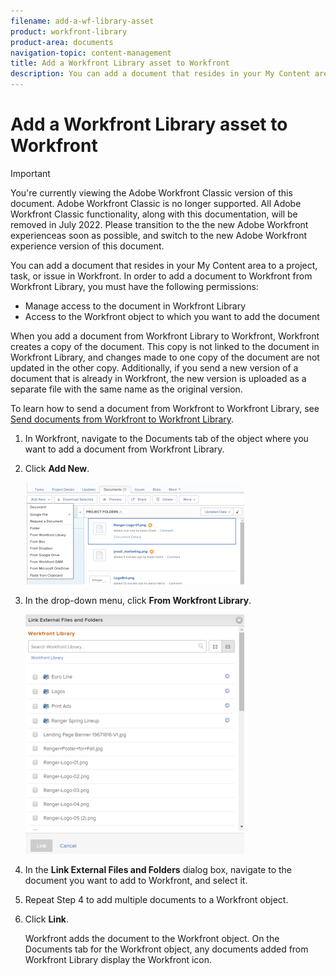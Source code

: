```yaml
---
filename: add-a-wf-library-asset
product: workfront-library
product-area: documents
navigation-topic: content-management
title: Add a Workfront Library asset to Workfront
description: You can add a document that resides in your My Content area to a project, task, or issue in Workfront. In order to add a document to Workfront from Workfront Library, you must have the following permissions - EDIT ME.
---
```


# Add a Workfront Library asset to Workfront

>[!IMPORTANT]
>
>You're currently viewing the Adobe Workfront Classic version of this document. Adobe Workfront Classic is no longer supported. All Adobe Workfront Classic functionality, along with this documentation, will be removed in July 2022. Please transition to the the new Adobe Workfront experienceas soon as possible, and switch to the new Adobe Workfront experience version of this document.

You can add a document that resides in your My Content area to a project, task, or issue in Workfront. In order to add a document to Workfront from Workfront Library, you must have the following permissions:

* Manage access to the document in Workfront Library
* Access to the Workfront object to which you want to add the document

When you add a document from Workfront Library to Workfront, Workfront creates a copy of the document. This copy is not linked to the document in Workfront Library, and changes made to one copy of the document are not updated in the other copy. Additionally, if you send a new version of a document that is already in Workfront, the new version is uploaded as a separate file with the same name as the original version.

To learn how to send a document from Workfront to Workfront Library, see [Send documents from Workfront to Workfront Library](../../workfront-library/content-management/send-documents-from-wf-to-library.md).

1. In Workfront, navigate to the Documents tab of the object where you want to add a document from Workfront Library.
1. Click **Add New**.

   ![](assets/content-adddoctowf-350x163.png)

1. In the drop-down menu, click **From Workfront Library**.

   ![](assets/content-linktowf-350x383.png)

1. In the **Link External Files and Folders** dialog box, navigate to the document you want to add to Workfront, and select it.
1. Repeat Step 4 to add multiple documents to a Workfront object.
1. Click **Link**.

   Workfront adds the document to the Workfront object. On the Documents tab for the Workfront object, any documents added from Workfront Library display the Workfront icon.


